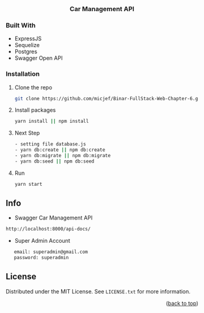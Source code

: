 <div id="top"></div>

<br />

  <h3 align="center">Car Management API</h3>

</div>

### Built With

- ExpressJS
- Sequelize
- Postgres
- Swagger Open API

### Installation

1. Clone the repo
   ```sh
   git clone https://github.com/micjef/Binar-FullStack-Web-Chapter-6.git
   ```
2. Install packages
   ```sh
   yarn install || npm install
   ```
3. Next Step

   ```sh
   - setting file database.js
   - yarn db:create || npm db:create
   - yarn db:migrate || npm db:migrate
   - yarn db:seed || npm db:seed
   ```

4. Run

   ```sh
   yarn start
   ```

## Info

- Swagger Car Management API

```sh
http://localhost:8000/api-docs/
```

- Super Admin Account

```sh
   email: superadmin@gmail.com
   password: superadmin
```

## License

Distributed under the MIT License. See `LICENSE.txt` for more information.

<p align="right">(<a href="#top">back to top</a>)</p>